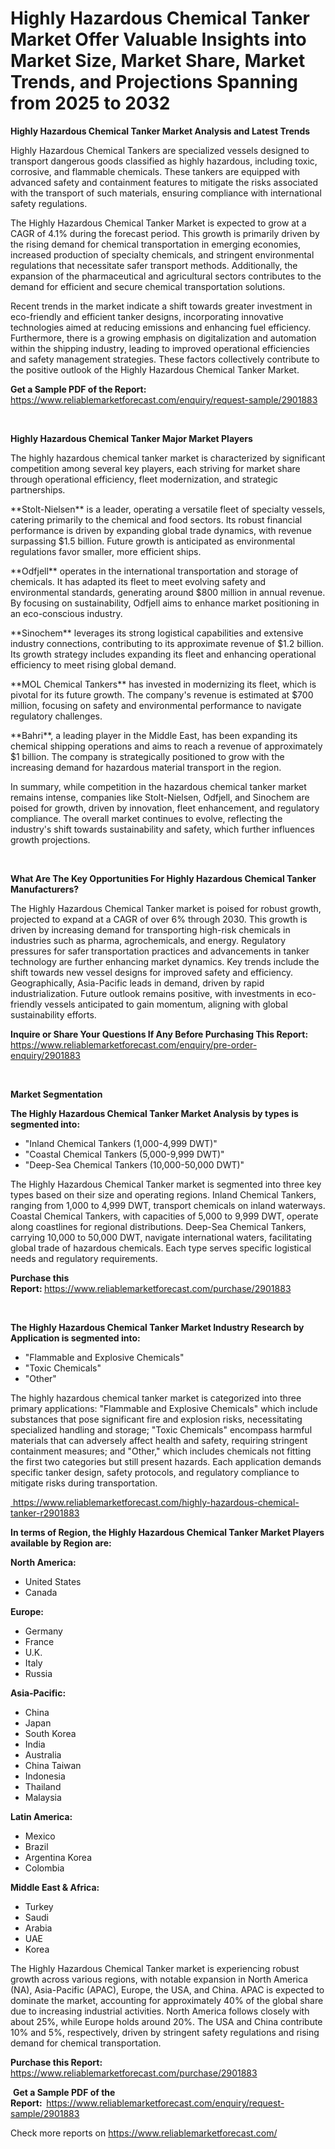 <p><h1>Highly Hazardous Chemical Tanker Market Offer Valuable Insights into Market Size, Market Share, Market Trends, and Projections Spanning from 2025 to 2032</h1></p><p><strong>Highly Hazardous Chemical Tanker Market Analysis and Latest Trends</strong></p>
<p><p>Highly Hazardous Chemical Tankers are specialized vessels designed to transport dangerous goods classified as highly hazardous, including toxic, corrosive, and flammable chemicals. These tankers are equipped with advanced safety and containment features to mitigate the risks associated with the transport of such materials, ensuring compliance with international safety regulations.</p><p>The Highly Hazardous Chemical Tanker Market is expected to grow at a CAGR of 4.1% during the forecast period. This growth is primarily driven by the rising demand for chemical transportation in emerging economies, increased production of specialty chemicals, and stringent environmental regulations that necessitate safer transport methods. Additionally, the expansion of the pharmaceutical and agricultural sectors contributes to the demand for efficient and secure chemical transportation solutions.</p><p>Recent trends in the market indicate a shift towards greater investment in eco-friendly and efficient tanker designs, incorporating innovative technologies aimed at reducing emissions and enhancing fuel efficiency. Furthermore, there is a growing emphasis on digitalization and automation within the shipping industry, leading to improved operational efficiencies and safety management strategies. These factors collectively contribute to the positive outlook of the Highly Hazardous Chemical Tanker Market.</p></p>
<p><strong>Get a Sample PDF of the Report:&nbsp;</strong> <a href="https://www.reliablemarketforecast.com/enquiry/request-sample/2901883?utm_campaign=2603&utm_medium=2&utm_source=Github&utm_content=ia&utm_term=16032025&utm_id=highly-hazardous-chemical-tanker">https://www.reliablemarketforecast.com/enquiry/request-sample/2901883</a></p>
<p>&nbsp;</p>
<p><strong>Highly Hazardous Chemical Tanker Major Market Players</strong></p>
<p><p>The highly hazardous chemical tanker market is characterized by significant competition among several key players, each striving for market share through operational efficiency, fleet modernization, and strategic partnerships. </p><p>**Stolt-Nielsen** is a leader, operating a versatile fleet of specialty vessels, catering primarily to the chemical and food sectors. Its robust financial performance is driven by expanding global trade dynamics, with revenue surpassing $1.5 billion. Future growth is anticipated as environmental regulations favor smaller, more efficient ships.</p><p>**Odfjell** operates in the international transportation and storage of chemicals. It has adapted its fleet to meet evolving safety and environmental standards, generating around $800 million in annual revenue. By focusing on sustainability, Odfjell aims to enhance market positioning in an eco-conscious industry.</p><p>**Sinochem** leverages its strong logistical capabilities and extensive industry connections, contributing to its approximate revenue of $1.2 billion. Its growth strategy includes expanding its fleet and enhancing operational efficiency to meet rising global demand.</p><p>**MOL Chemical Tankers** has invested in modernizing its fleet, which is pivotal for its future growth. The company's revenue is estimated at $700 million, focusing on safety and environmental performance to navigate regulatory challenges.</p><p>**Bahri**, a leading player in the Middle East, has been expanding its chemical shipping operations and aims to reach a revenue of approximately $1 billion. The company is strategically positioned to grow with the increasing demand for hazardous material transport in the region.</p><p>In summary, while competition in the hazardous chemical tanker market remains intense, companies like Stolt-Nielsen, Odfjell, and Sinochem are poised for growth, driven by innovation, fleet enhancement, and regulatory compliance. The overall market continues to evolve, reflecting the industry's shift towards sustainability and safety, which further influences growth projections.</p></p>
<p>&nbsp;</p>
<p><strong>What Are The Key Opportunities For Highly Hazardous Chemical Tanker Manufacturers?</strong></p>
<p><p>The Highly Hazardous Chemical Tanker market is poised for robust growth, projected to expand at a CAGR of over 6% through 2030. This growth is driven by increasing demand for transporting high-risk chemicals in industries such as pharma, agrochemicals, and energy. Regulatory pressures for safer transportation practices and advancements in tanker technology are further enhancing market dynamics. Key trends include the shift towards new vessel designs for improved safety and efficiency. Geographically, Asia-Pacific leads in demand, driven by rapid industrialization. Future outlook remains positive, with investments in eco-friendly vessels anticipated to gain momentum, aligning with global sustainability efforts.</p></p>
<p><strong>Inquire or Share Your Questions If Any Before Purchasing This Report:</strong> <a href="https://www.reliablemarketforecast.com/enquiry/pre-order-enquiry/2901883?utm_campaign=2603&utm_medium=2&utm_source=Github&utm_content=ia&utm_term=16032025&utm_id=highly-hazardous-chemical-tanker">https://www.reliablemarketforecast.com/enquiry/pre-order-enquiry/2901883</a></p>
<p>&nbsp;</p>
<p><strong>Market Segmentation</strong></p>
<p><strong>The Highly Hazardous Chemical Tanker Market Analysis by types is segmented into:</strong></p>
<p><ul><li>"Inland Chemical Tankers (1,000-4,999 DWT)"</li><li>"Coastal Chemical Tankers (5,000-9,999 DWT)"</li><li>"Deep-Sea Chemical Tankers (10,000-50,000 DWT)"</li></ul></p>
<p><p>The Highly Hazardous Chemical Tanker market is segmented into three key types based on their size and operating regions. Inland Chemical Tankers, ranging from 1,000 to 4,999 DWT, transport chemicals on inland waterways. Coastal Chemical Tankers, with capacities of 5,000 to 9,999 DWT, operate along coastlines for regional distributions. Deep-Sea Chemical Tankers, carrying 10,000 to 50,000 DWT, navigate international waters, facilitating global trade of hazardous chemicals. Each type serves specific logistical needs and regulatory requirements.</p></p>
<p><strong>Purchase this Report:&nbsp;</strong><a href="https://www.reliablemarketforecast.com/purchase/2901883?utm_campaign=2603&utm_medium=2&utm_source=Github&utm_content=ia&utm_term=16032025&utm_id=highly-hazardous-chemical-tanker">https://www.reliablemarketforecast.com/purchase/2901883</a></p>
<p>&nbsp;</p>
<p><strong>The Highly Hazardous Chemical Tanker Market Industry Research by Application is segmented into:</strong></p>
<p><ul><li>"Flammable and Explosive Chemicals"</li><li>"Toxic Chemicals"</li><li>"Other"</li></ul></p>
<p><p>The highly hazardous chemical tanker market is categorized into three primary applications: "Flammable and Explosive Chemicals" which include substances that pose significant fire and explosion risks, necessitating specialized handling and storage; "Toxic Chemicals" encompass harmful materials that can adversely affect health and safety, requiring stringent containment measures; and "Other," which includes chemicals not fitting the first two categories but still present hazards. Each application demands specific tanker design, safety protocols, and regulatory compliance to mitigate risks during transportation.</p></p>
<p><a href="https://www.reliablemarketforecast.com/highly-hazardous-chemical-tanker-r2901883?utm_campaign=2603&utm_medium=2&utm_source=Github&utm_content=ia&utm_term=16032025&utm_id=highly-hazardous-chemical-tanker">&nbsp;https://www.reliablemarketforecast.com/highly-hazardous-chemical-tanker-r2901883</a></p>
<p><strong>In terms of Region, the Highly Hazardous Chemical Tanker Market Players available by Region are:</strong></p>
<p>
    <p> <strong> North America: </strong>
        <ul>
            <li>United States</li>
            <li>Canada</li>
        </ul>
        </p> 
    <p> <strong> Europe: </strong>
        <ul>
            <li>Germany</li>
            <li>France</li>
            <li>U.K.</li>
            <li>Italy</li>
            <li>Russia</li>
        </ul>
        </p> 
    <p> <strong> Asia-Pacific: </strong>
        <ul>
            <li>China</li>
            <li>Japan</li>
            <li>South Korea</li>
            <li>India</li>
            <li>Australia</li>
            <li>China Taiwan</li>
            <li>Indonesia</li>
            <li>Thailand</li>
            <li>Malaysia</li>
        </ul>
        </p> 
    <p> <strong> Latin America: </strong>
        <ul>
            <li>Mexico</li>
            <li>Brazil</li>
            <li>Argentina Korea</li>
            <li>Colombia</li>
        </ul>
        </p> 
    <p> <strong> Middle East & Africa: </strong>
        <ul>
            <li>Turkey</li>
            <li>Saudi</li>
            <li>Arabia</li>
            <li>UAE</li>
            <li>Korea</li>
        </ul>
    </p>
    </p>
<p><p>The Highly Hazardous Chemical Tanker market is experiencing robust growth across various regions, with notable expansion in North America (NA), Asia-Pacific (APAC), Europe, the USA, and China. APAC is expected to dominate the market, accounting for approximately 40% of the global share due to increasing industrial activities. North America follows closely with about 25%, while Europe holds around 20%. The USA and China contribute 10% and 5%, respectively, driven by stringent safety regulations and rising demand for chemical transportation.</p></p>
<p><strong>Purchase this Report: </strong><a href="https://www.reliablemarketforecast.com/purchase/2901883?utm_campaign=2603&utm_medium=2&utm_source=Github&utm_content=ia&utm_term=16032025&utm_id=highly-hazardous-chemical-tanker">https://www.reliablemarketforecast.com/purchase/2901883</a></p>
<p>&nbsp;<strong>Get a Sample PDF of the Report:&nbsp;&nbsp;</strong><a href="https://www.reliablemarketforecast.com/enquiry/request-sample/2901883?utm_campaign=2603&utm_medium=2&utm_source=Github&utm_content=ia&utm_term=16032025&utm_id=highly-hazardous-chemical-tanker">https://www.reliablemarketforecast.com/enquiry/request-sample/2901883</a></p>
<p><strong></strong></p>
<p>Check more reports on <a href="https://www.reliablemarketforecast.com/?utm_campaign=2603&utm_medium=2&utm_source=Github&utm_content=ia&utm_term=16032025&utm_id=highly-hazardous-chemical-tanker">https://www.reliablemarketforecast.com/</a></p>